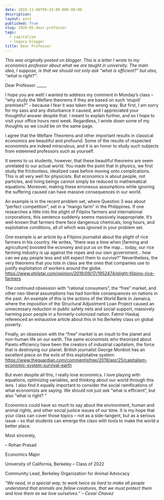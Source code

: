 ```yaml
---
date: 2019-11-08T09:24:00.000-08:00
description: 
layout: post
published: True
slug: 2020-05-dear-professor
tags:
  - capitalism
  - legacy-blogger
title: Dear Professor
---
```


*This was originally posted on blogger.*
*This is a letter I wrote to my economics professor about what
we are taught in university. The main idea, I suppose, is that we
should not only ask “what is efficient?” but also, “what is right?”*.  

  

Dear Professor \_\_\_\_\_  

  

I hope you are well! I wanted to address my comment in Monday’s class
– “why study the Welfare theorems if they are based on such ‘stupid’
premises?” – because I fear it was taken the wrong way. But first, I am
sorry for my sass and any disturbance it caused, and I appreciated your
thoughtful answer despite that. I meant to explain further, and so I
hope to visit your office hours next week. Regardless, I wrote down some
of my thoughts so we could be on the same page.  

  

I agree that the Welfare Theorems and other important results in
classical economics are beautiful and profound. Some of the results of
respected economists are indeed miraculous, and it is an honor to study
such subjects from esteemed professors such as yourself.  

  

It seems to us students, however, that these beautiful theorems are
seem unrelated to our actual world. You made the point that in physics,
we first study the frictionless, idealized case before moving onto
complications. This is all very well for physicists. But economics is
about people, not particles, and living beings cannot simply be reduced
to mathematical equations. Moreover, making these erroneous assumptions
while ignoring the suffering caused can have massive consequences in our
world.  

  

An example is in the recent problem set, where Question 3 was about
“perfect competition”, set in a “mango farm” in the Philippines. If one
researches a little into the plight of Filipinx farmers and
international corporations, this sentence suddenly seems massively
inappropriate. It’s well-known that farmers there face dangerous
chemicals, long hours, and exploitative conditions, all of which was
ignored in your problem set.  

  

One example is an article by a Filipino journalist about the plight
of rice farmers in his country. He writes, “there was a time when
[farming and agriculture] boosted the economy and put us on the map…
today, our rice farming industry is up against the ropes and our own
government… how can we pay people less and still expect them to
survive?” Nevertheless, the very theorems that you tote in class are the
ones that companies use to justify exploitation of workers around the
globe.
https://www.philstar.com/opinion/2019/09/17/1952474/plight-filipino-rice-farmers  

  

The continued obsession with “rational consumers”, the “free” market,
and other neo-liberal assumptions has had horrible consequences on
nations in the past. An example of this is the actions of the World Bank
in Jamaica, where the imposition of the Structural Adjustment Loan
Project caused an unnecessary reduction in public safety nets and social
support, massively harming poor people in a formerly-colonized nation.
Fatmir Haskaj referenced an exhaustive article about this in his
Berkeley class on global poverty.  

  

Finally, an obsession with the “free” market is an insult to the
planet and non-human life on our earth. The same economists who
theorized about Pareto efficiency have been the creators of industrial
capitalism, the force that is destroying our planet. British journalist
George Monbiot has an excellent piece on the evils of this exploitative
system:
https://www.theguardian.com/commentisfree/2019/apr/25/capitalism-economic-system-survival-earth  

  

But even despite all this, I really love economics. I love playing
with equations, optimizing variables, and thinking about our world
through this lens. I also find it equally important to consider the
social ramifications of what economists are saying. We should not just
ask “what is efficient”, but also “what is right? “  

  

Economics could have
so much to say about the environment, human and animal rights, and
other social justice issues of our time. It is my hope that your class
can cover those topics – not as a side-tangent, but as a serious issue –
so that students can emerge the class with tools to make the world a
better place.  

  

Most sincerely,   

–
Rohan Prasad  

Economics Major  

University of California, Berkeley – Class of 2022  

Community Lead, Berkeley Organization for Animal Advocacy  

*“We need, in a special way, to work twice as hard to make all
people understand that animals are fellow creatures, that we must
protect them and love them as we love ourselves.” – Cesar Chavez*